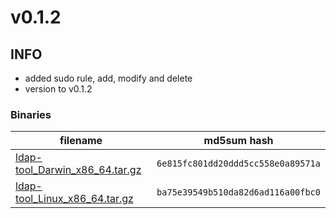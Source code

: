 # v0.1.2

## INFO
- added sudo rule, add, modify and delete
- version to v0.1.2

### Binaries

filename | md5sum hash
-------- | -----------
[ldap-tool_Darwin_x86_64.tar.gz](https://github.com/badassops/ldap-tool-go/releases/download/v0.1.1/ldap-tool_Darwin_x86_64.tar.gz) | `6e815fc801dd20ddd5cc558e0a89571a`
[ldap-tool_Linux_x86_64.tar.gz](https://github.com/badassops/ldap-tool-go/releases/download/v0.1.1/ldap-tool_Linux_x86_64.tar.gz) | `ba75e39549b510da82d6ad116a00fbc0`
